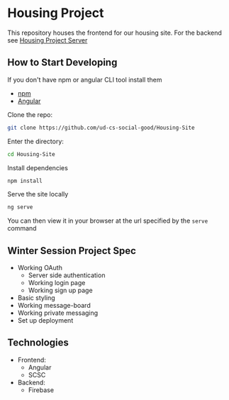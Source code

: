 # Housing Project
This repository houses the frontend for our housing site. For the backend see
[Housing Project Server](https://github.com/ud-cs-social-good/Housing-Server)

## How to Start Developing
If you don't have npm or angular CLI tool install them
  * [npm](https://www.npmjs.com/)
  * [Angular](https://cli.angular.io/)

Clone the repo:
```sh
git clone https://github.com/ud-cs-social-good/Housing-Site
```
Enter the directory:
```sh
cd Housing-Site
```
Install dependencies
```sh
npm install
```
Serve the site locally
```sh
ng serve
```
You can then view it in your browser at the url specified by the `serve` command

## Winter Session Project Spec
* Working OAuth
    * Server side authentication
    * Working login page
    * Working sign up page
* Basic styling
* Working message-board
* Working private messaging
* Set up deployment

## Technologies
* Frontend:
    * Angular
    * SCSC
* Backend:
    * Firebase
